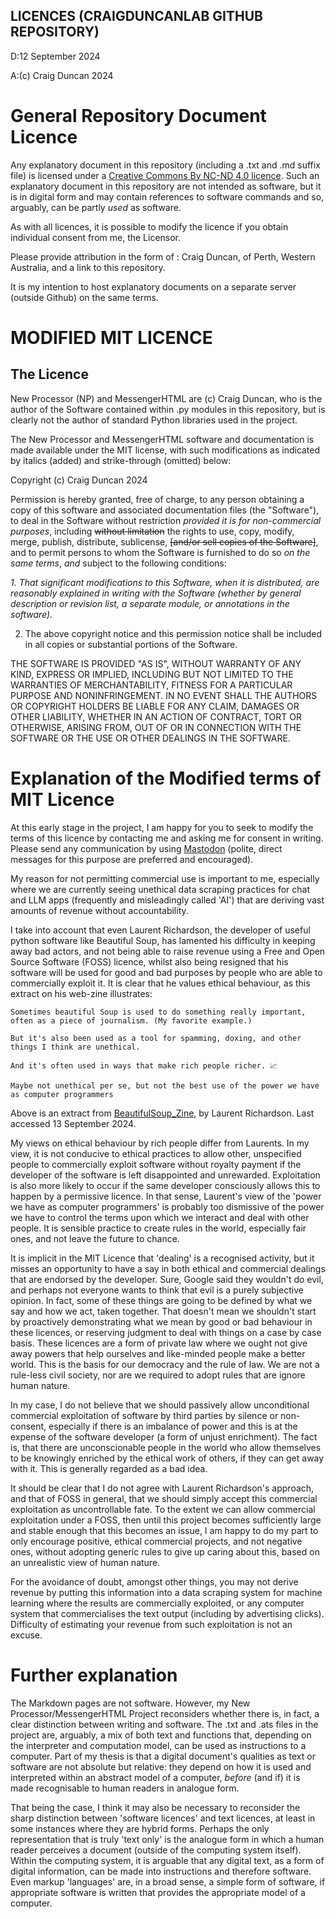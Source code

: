LICENCES (CRAIGDUNCANLAB GITHUB REPOSITORY)
-----------------------------------

D:12 September 2024

A:(c) Craig Duncan 2024

# General Repository Document Licence

Any explanatory document in this repository (including a .txt and .md suffix file) is licensed under a [Creative Commons By NC-ND 4.0 licence](https://creativecommons.org/licenses/by-nc-nd/4.0/legalcode.en).  Such an explanatory document in this repository are not intended as software, but it is in digital form and may contain references to software commands and so, arguably, can be partly <i>used</i> as software.  

As with all licences, it is possible to modify the licence if you obtain individual consent from me, the Licensor.

Please provide attribution in the form of : Craig Duncan, of Perth, Western Australia, and a link to this repository.

It is my intention to host explanatory documents on a separate server (outside Github) on the same terms.

# MODIFIED MIT LICENCE

<h2>The Licence</h2>

New Processor (NP) and MessengerHTML are (c) Craig Duncan, who is the author of the Software contained within .py modules in this repository, but is clearly not the author of standard Python libraries used in the project.

The New Processor and MessengerHTML software and documentation is made available under the MIT license, with such modifications as indicated by italics (added) and strike-through (omitted) below:

 Copyright (c) Craig Duncan 2024

 Permission is hereby granted, free of charge, to any person obtaining
 a copy of this software and associated documentation files (the
 "Software"), to deal in the Software without restriction <i>provided it is for non-commercial purposes</i>, including
 ~~without limitation~~ the rights to use, copy, modify, merge, publish,
 distribute, sublicense, ~~[and/or sell copies of the Software]~~, and to
 permit persons to whom the Software is furnished to do so <i>on the same terms</i>, <i>and</i> subject to
 the following conditions:

<i>1. That significant modifications to this Software, when it is distributed, are reasonably explained in writing with the Software (whether by general description or revision list, a separate module, or annotations in the software).</i>

 2. The above copyright notice and this permission notice shall be
 included in all copies or substantial portions of the Software.

 THE SOFTWARE IS PROVIDED "AS IS", WITHOUT WARRANTY OF ANY KIND,
 EXPRESS OR IMPLIED, INCLUDING BUT NOT LIMITED TO THE WARRANTIES OF
 MERCHANTABILITY, FITNESS FOR A PARTICULAR PURPOSE AND
 NONINFRINGEMENT. IN NO EVENT SHALL THE AUTHORS OR COPYRIGHT HOLDERS
 BE LIABLE FOR ANY CLAIM, DAMAGES OR OTHER LIABILITY, WHETHER IN AN
 ACTION OF CONTRACT, TORT OR OTHERWISE, ARISING FROM, OUT OF OR IN
 CONNECTION WITH THE SOFTWARE OR THE USE OR OTHER DEALINGS IN THE
 SOFTWARE.

# Explanation of the Modified terms of MIT Licence

At this early stage in the project, I am happy for you to seek to modify the terms of this licence by contacting me and asking me for consent in writing.  Please send any communication by using [Mastodon](https://mastodon.au/@craigduncan) (polite, direct messages for this purpose are preferred and encouraged).

My reason for not permitting commercial use is important to me, especially where we are currently seeing unethical data scraping practices for chat and LLM apps (frequently and misleadingly called 'AI') that are deriving vast amounts of revenue without accountability.  

I take into account that even Laurent Richardson, the developer of useful python software like Beautiful Soup, has lamented his difficulty in keeping away bad actors, and not being able to raise revenue using a Free and Open Source Software (FOSS) licence, whilst also being resigned that his software will be used for good and bad purposes by people who are able to commercially exploit it.  It is clear that he values ethical behaviour, as this extract on his web-zine illustrates:

```
Sometimes beautiful Soup is used to do something really important, often as a piece of journalism. (My favorite example.)

But it's also been used as a tool for spamming, doxing, and other things I think are unethical.

And it's often used in ways that make rich people richer. 📈

Maybe not unethical per se, but not the best use of the power we have as computer programmers
```

Above is an extract from [BeautifulSoup_Zine](https://www.crummy.com/software/BeautifulSoup/zine/), by Laurent Richardson. Last accessed 13 September 2024.
 

My views on ethical behaviour by rich people differ from Laurents.  In my view, it is not conducive to ethical practices to allow other, unspecified people to commercially exploit software without royalty payment if the developer of the software is left disappointed and unrewarded.  Exploitation is also more likely to occur if the same developer consciously allows this to happen by a permissive licence.  In that sense, Laurent's view of the 'power we have as computer programmers' is probably too dismissive of the power we have to control the terms upon which we interact and deal with other people.  It is sensible practice to create rules in the world, especially fair ones, and not leave the future to chance.  

It is implicit in the MIT Licence that 'dealing' is a recognised activity, but it misses an opportunity to have a say in both ethical and commercial dealings that are endorsed by the developer.  Sure, Google said they wouldn't do evil, and perhaps not everyone wants to think that evil is a purely subjective opinion.  In fact, some of these things are going to be defined by what we say and how we act, taken together.  That doesn't mean we shouldn't start by proactively demonstrating what we mean by good or bad behaviour in these licences, or reserving judgment to deal with things on a case by case basis.  These licences are a form of private law where we ought not give away powers that help ourselves and like-minded people make a better world.  This is the basis for our democracy and the rule of law.  We are not a rule-less civil society, nor are we required to adopt rules that are ignore human nature.

In my case, I do not believe that we should passively allow unconditional commercial exploitation of software by third parties by silence or non-consent, especially if there is an imbalance of power and this is at the expense of the software developer (a form of unjust enrichment).  The fact is, that there are unconscionable people in the world who allow themselves to be knowingly enriched by the ethical work of others, if they can get away with it.  This is generally regarded as a bad idea. 

It should be clear that I do not agree with Laurent Richardson's approach, and that of FOSS in general, that we should simply accept this commercial exploitation as uncontrollable fate.  To the extent we can allow commercial exploitation under a FOSS, then until this project becomes sufficiently large and stable enough that this becomes an issue, I am happy to do my part to only encourage positive, ethical commercial projects, and not negative ones, without adopting generic rules to give up caring about this, based on an unrealistic view of human nature.

For the avoidance of doubt, amongst other things, you may not derive revenue by putting this information into a data scraping system for machine learning where the results are commercially exploited, or any computer system that commercialises the text output (including by advertising clicks).  Difficulty of estimating your revenue from such exploitation is not an excuse.

# Further explanation

The Markdown pages are not software.  However, my New Processor/MessengerHTML Project reconsiders whether there is, in fact, a clear distinction between writing and software.  The .txt and .ats files in the project are, arguably, a mix of both text and functions that, depending on the interpreter and computation model, can be used as instructions to a computer.  Part of my thesis is that a digital document's qualities as text or software are not absolute but relative: they depend on how it is used and interpreted within an abstract model of a computer, *before* (and if) it is made recognisable to human readers in analogue form.

That being the case, I think it may also be necessary to reconsider the sharp distinction between 'software licences' and text licences, at least in some instances where they are hybrid forms.  Perhaps the only representation that is truly 'text only' is the analogue form in which a human reader perceives a document (outside of the computing system itself).  Within the computing system, it is arguable that any digital text, as a form of digital information, can be made into instructions and therefore software.  Even markup 'languages' are, in a broad sense, a simple form of software, if appropriate software is written that provides the appropriate model of a computer.
